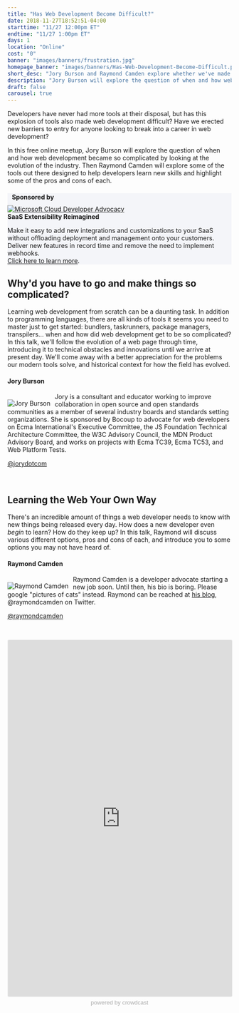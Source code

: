 ```yaml
---
title: "Has Web Development Become Difficult?"
date: 2018-11-27T18:52:51-04:00
starttime: "11/27 12:00pm ET"
endtime: "11/27 1:00pm ET"
days: 1
location: "Online"
cost: "0"
banner: "images/banners/frustration.jpg"
homepage_banner: "images/banners/Has-Web-Development-Become-Difficult.png"
short_desc: "Jory Burson and Raymond Camden explore whether we've made web development difficult to learn."
description: "Jory Burson will explore the question of when and how web development became so complicated by looking at the evolution of the industry. Then Raymond Camden will explore some of the tools out there designed to help developers learn new skills and highlight some of the pros and cons of each."
draft: false
carousel: true
---
```


Developers have never had more tools at their disposal, but has this explosion of tools also made web development difficult? Have we erected new barriers to entry for anyone looking to break into a career in web development?

In this free online meetup, Jory Burson will explore the question of when and how web development became so complicated by looking at the evolution of the industry. Then Raymond Camden will explore some of the tools out there designed to help developers learn new skills and highlight some of the pros and cons of each.

<div class="container" style="background-color:#f4f5f9;margin-top:20px;margin-bottom:20px;">
  <div class="row">
    <h4 style="margin: 10px;">Sponsored by</h4>
  </div>
  <div class="row">
    <div class="col-md-4 col-sm-4">
      <a href="https://goextend.io/?utm_source=Certified%20Fresh%20Events&utm_medium=sponsorship&utm_campaign=fresh%20events%20sponsorship"><img src="/images/banners/Extend_Logo.png" alt="Microsoft Cloud Developer Advocacy"></a>
    </div>
    <div class="col-md-8 col-sm-8">
      <strong>SaaS Extensibility Reimagined</strong><br>
      <p>Make it easy to add new integrations and customizations to your SaaS without offloading deployment and management onto your customers. Deliver new features in record time and remove the need to implement webhooks.<br><a href="https://goextend.io/?utm_source=Certified%20Fresh%20Events&utm_medium=sponsorship&utm_campaign=fresh%20events%20sponsorship">Click here to learn more</a>.
    </div>
  </div>
</div>

## Why'd you have to go and make things so complicated?

Learning web development from scratch can be a daunting task. In addition to programming languages, there are all kinds of tools it seems you need to master just to get started: bundlers, taskrunners, package managers, transpilers… when and how did web development get to be so complicated? In this talk, we'll follow the evolution of a web page through time, introducing it to technical obstacles and innovations until we arrive at present day. We'll come away with a better appreciation for the problems our modern tools solve, and historical context for how the field has evolved.

#### Jory Burson

<img src="/images/speakers/JoryBurson.jpg" style="float:left;margin-right: 10px;margin-top: 15px;" alt="Jory Burson">

Jory is a consultant and educator working to improve collaboration in open source and open standards communities as a member of several industry boards and standards setting organizations. She is sponsored by Bocoup to advocate for web developers on Ecma International's Executive Committee, the JS Foundation Technical Architecture Committee, the W3C Advisory Council, the MDN Product Advisory Board, and works on projects with Ecma TC39, Ecma TC53, and Web Platform Tests.

<i class="fa fa-twitter" aria-hidden="true"></i> [@jorydotcom](https://twitter.com/jorydotcom)

<br style="clear:both;">

## Learning the Web Your Own Way

There's an incredible amount of things a web developer needs to know with new things being released every day. How does a new developer even *begin* to learn? How do they keep up? In this talk, Raymond
will discuss various different options, pros and cons of each, and introduce you to some options you may not have heard of.

#### Raymond Camden

<img src="/images/speakers/raymondcamden.jpg" style="float:left;margin-right: 10px;margin-top: 15px;" alt="Raymond Camden">

Raymond Camden is a developer advocate starting a new job soon. Until then, his bio is boring. Please google "pictures of cats" instead. Raymond can be reached at [his blog](https://www.raymondcamden.com), @raymondcamden on Twitter.

<i class="fa fa-twitter" aria-hidden="true"></i> [@raymondcamden](https://twitter.com/raymondcamden)

<br style="clear:both;">

<a name="register"></a>

<iframe width="100%" height="800" frameborder="0" marginheight="0" marginwidth="0" allowtransparency="true" src="https://www.crowdcast.io/e/has-web-development?navlinks=false&embed=true" style="border: 1px solid #EEE;border-radius:3px;"></iframe><a href="https://www.crowdcast.io/?utm_source=embed&utm_medium=website&utm_campaign=embed" style="color: #aaa; font-family: 'Helvetica', 'Arial', sans-serif;text-decoration: none;display: block;text-align: center;font-size: 13px;padding: 5px 0;">powered by crowdcast</a>